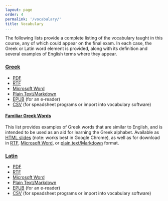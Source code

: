 ```yaml
---
layout: page
order: 4
permalink: '/vocabulary/'
title: Vocabulary
...
```


The following lists provide a complete listing of the vocabulary taught in this course, any of which could appear on the final exam. In each case, the Greek or Latin word element is provided, along with its definition and several examples of English terms where they appear.

### [Greek](greek/)

- [PDF](greek-vocabulary.pdf)
- [RTF](greek-vocabulary.rtf)
- [Microsoft Word](greek-vocabulary.docx)
- [Plain Text/Markdown](greek-vocabulary.md)
- [EPUB](greek-vocabulary.epub) (for an e-reader)
- [CSV](greek-vocabulary.csv) (for speadsheet programs or import into vocabulary software)

#### [Familiar Greek Words](greek/alphabet/)

This list provides examples of Greek words that are similar to English, and is intended to be used as an aid for learning the Greek alphabet. Available as [HTML slides](familiar-greek-words.html) (note: works best in Google Chrome), as well as for download in [RTF](familiar-greek-words.rtf), [Microsoft Word](familiar-greek-words.docx), or [plain text/Markdown](familiar-greek-words.md) format.

### [Latin](latin/)

- [PDF](latin-vocabulary.pdf)
- [RTF](latin-vocabulary.rtf)
- [Microsoft Word](latin-vocabulary.docx)
- [Plain Text/Markdown](latin-vocabulary.md)
- [EPUB](latin-vocabulary.epub) (for an e-reader)
- [CSV](latin-vocabulary.csv) (for speadsheet programs or import into vocabulary software)